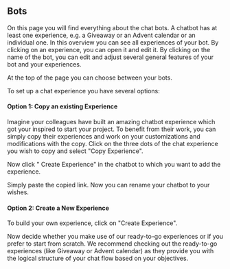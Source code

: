 ## Bots
On this page you will find everything about the chat bots. A chatbot has at least one experience, e.g. a Giveaway or an Advent calendar or an individual one. In this overview you can see all experiences of your bot.  By clicking on an experience, you can open it and edit it. By clicking on the name of the bot, you can edit and adjust several general features of your bot and your experiences.

At the top of the page you can choose between your bots.

To set up a chat experience you have several options:

#### Option 1: Copy an existing Experience

Imagine your colleagues have built an amazing chatbot experience which got your inspired to start your project. To benefit from their work, you can simply copy their experiences and work on your customizations and modifications with the copy. Click on the three dots of the chat experience you wish to copy and select "Copy Experience".

Now click " Create Experience" in the chatbot to which you want to add the experience.

Simply paste the copied link. Now you can rename your chatbot to your wishes. 

#### Option 2: Create a New Experience

To build your own experience, click on "Create Experience".

Now decide whether you make use of our ready-to-go experiences or if you prefer to start from scratch. We recommend checking out the ready-to-go experiences (like Giveaway or Advent calendar) as they provide you with the logical structure of your chat flow based on your objectives. 


